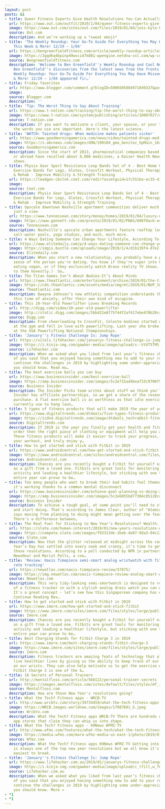 ```yaml
---
layout: post
posts: &1
- title: Queer Fitness Experts Give Health Resolutions You Can Actually Keep
  url: https://www.out.com/outfit/2019/1/04/queer-fitness-experts-give-health-resolutions-you-can-actually-keep
  image: https://www.out.com/sites/out.com/files/2019/01/04/jess-kyle-kevx750_1.jpg
  source: Out.com
  description: And we’re working up a *sweat emoji*
- title: 'The Weekly Roundup: Your Go-To Guide For Everything You May Have Missed
    This Week & More! 12/29 – 1/04'
  url: https://bengreenfieldfitness.com/article/weekly-roundup-articles/weekly-roundup-12-29-01-04/
  image: https://2gqdkq4bpinp49wvci47k081-wpengine.netdna-ssl.com/wp-content/uploads/2019/01/Untitled-design-2.png
  source: Bengreenfieldfitness.com
  description: 'Welcome to Ben Greenfield''s Weekly Roundup and Cool New Discoveries!
    Ben Greenfield''s discoveries from the latest news from the fronts The post The
    Weekly Roundup: Your Go-To Guide For Everything You May Have Missed This Week
    & More! 12/29 – 1/04 appeared fir…'
- title: Friday favorites
  url: https://www.blogger.com/comment.g?blogID=5006505084971049337&postID=8559381984410390236&bpli=1
  image: 
  source: Blogger.com
  description: ''
- title: 'Tip: The Worst Thing to Say About Training'
  url: https://www.t-nation.com/training/tip-the-worst-thing-to-say-about-training
  image: https://www.t-nation.com/system/publishing/articles/10007027/original/The-Worst-Thing-to-Say-About-Training.jpg?1545948354
  source: T-nation.com
  description: If you want to motivate a client, your spouse, or your training partner,
    the words you use are important. Here's the latest science.
- title: 'WATCH: Tainted drugs: When medicine makes patients sicker'
  url: https://www.goodmorningamerica.com/news/video/tainted-drugs-medicine-makes-patients-sicker-60156815
  image: https://s.abcnews.com/images/GMA/190104_gma_benitez_hpMain_16x9_992.jpg
  source: Goodmorningamerica.com
  description: Since the start of 2013, pharmaceutical companies based in the U.S.
    or abroad have recalled about 8,000 medicines, a Kaiser Health News investigation
    shows.
- title: Physix Gear Sport Resistance Loop Bands Set of 4 - Best Home Gym Fitness
    Exercise Bands for Legs, Glutes, Crossfit Workout, Physical Therapy Pilates Yoga
    & Rehab - Improve Mobility & Strength Training
  url: https://leadgen-cbslnk.cnet.com/redir?assetguid=17c551be-ec35-4300-9488-f35aec0fc538&contype=deal&destUrl=https%3A%2F%2Fwww.amazon.com%2Fdp%2FB0175GY84A%3Ftag%3Dcnet-gbdeals-20%26linkCode%3Ddf5%26ascsubtag%3D___VIEW_GUID___&devicetype=desktop&ltype=Deal&merid=300346&rsid=cbsicnetglobalsite&siteid=1&ttag=usdealsamazongblightningdealrss&assettitle=Physix+Gear+Sport+Resistance+Loop+Bands+Set+of+4+-+Best+Home+Gym+Fitness+Exercise+Bands+for+Legs%2C+Glutes%2C+Crossfit+Workout%2C+Physical+Therapy+Pilates+Yoga+%26+Rehab+-+Improve+Mobility+%26+Strength+Training&ctype=cpc&cval=0.25&leadCpc=0.25&pdguid=39aabdf6-c176-4c1f-8385-5ca7b1ff08db&promoHed=Physix+Gear+Sport+Resistance+Loop+Bands+Set+of+4+-+Best+Home+Gym+Fitness+Exercise+Bands+for+Legs%2C+Glutes%2C+Crossfit+Workout%2C+Physical+Therapy+Pilates+
  image: 
  source: Cnet.com
  description: Physix Gear Sport Resistance Loop Bands Set of 4 - Best Home Gym Fitness
    Exercise Bands for Legs, Glutes, Crossfit Workout, Physical Therapy Pilates Yoga
    & Rehab - Improve Mobility & Strength Training
- title: Upscale downtown Nashville apartment communities deliver much more than a
    just a view
  url: https://www.tennessean.com/story/money/homes/2019/01/04/luxury-nashville-apartments-amenities-urban-lifestyle/2434102002/?utm_source=google&utm_medium=amp&utm_campaign=speakable
  image: https://www.gannett-cdn.com/presto/2019/01/02/PNAS/608f0acb-ecb9-4ae6-b461-09cf5666be3e-Rooftop_pool.3.jpg?crop=880,498,x0,y0&width=3200&height=1680&fit=bounds
  source: Tennessean.com
  description: Nashville's upscale urban apartments feature rooftop lounges, pet spas,
    salt-water pools, yoga studios, and much, much more.
- title: 4 Ways Dating Someone Can Change Your Lifestyle, According To Experts
  url: https://www.elitedaily.com/p/4-ways-dating-someone-can-change-your-lifestyle-according-to-experts-15650022
  image: https://imgix.bustle.com/uploads/image/2019/1/4/d1b139f4-d7e2-4edf-b2bb-cc4f1ddb6e0f-stocksy_txpf2d00b22bbc200_small_2296344.jpg?w=1200&h=630&q=70&fit=crop&crop=faces&fm=jpg
  source: Elitedaily.com
  description: When you start a new relationship, you probably have a pretty strong
    sense of the person you're dating. You know if they're super into CrossFit or
    eating vegan, or if they exclusively watch Bravo reality TV shows. (More power
    to them honestly.)  So…
- title: The Titan Games Isn’t About Bodies—It’s About Minds
  url: https://www.theatlantic.com/entertainment/archive/2019/01/the-titan-games-isnt-about-bodiesits-about-minds/579454/
  image: https://cdn.theatlantic.com/assets/media/img/mt/2019/01/NUP_184400_0711/facebook.jpg?1546574013
  source: Theatlantic.com
  description: Dwayne Johnson’s new athletic competition understands that facts, in
    this time of anxiety, offer their own kind of escapism.
- title: This 10-Year-Old Powerlifter Loves Breaking Records
  url: http://digg.com/video/10-year-old-powerlifter
  image: http://static.digg.com/images/5bbd22e8f75f44f2af417ebe470b20c4_d5ff76558d994aa7d4b6dea531a0ac95_1_social_large.jpeg
  source: Digg.com
  description: From cheerleading to CrossFit, Celeste Godinez started working out
    at the gym and fell in love with powerlifting. Last year she broke 18 records
    at the USA Powerlifting National Championships.
- title: 'January''s Fitness Challenge Is: Jump Rope'
  url: https://vitals.lifehacker.com/januarys-fitness-challenge-is-jump-rope-1831490416
  image: https://i.kinja-img.com/gawker-media/image/upload/s--VtUT5TM5--/c_fill,fl_progressive,g_center,h_900,q_80,w_1600/f4gl1wqjnwuvufkv1b9m.jpg
  source: Lifehacker.com
  description: When we asked what you liked from last year’s fitness challenges, many
    of you said that you enjoyed having something new to add to your routine. So we’ll
    continue the challenges in 2019 by highlighting some under-appreciated exercises
    you should know. Read mo…
- title: The best exercise balls you can buy
  url: https://www.businessinsider.com/best-exercise-ball
  image: https://amp.businessinsider.com/images/5c2e715ad4beaf33c9700f97-1334-667.jpg
  source: Business Insider
  description: The Insider Picks team writes about stuff we think you'll like. Business
    Insider has affiliate partnerships, so we get a share of the revenue from your
    purchase. A flat exercise ball is as worthless as that idle exercise machine you
    currently use to hang laun…
- title: 5 types of fitness products that will make 2019 the year of you
  url: https://www.digitaltrends.com/dtdeals/five-types-fitness-products-2019/
  image: https://icdn4.digitaltrends.com/image/dtdeals_techrabbit-fitness-sale-1200x630-c-ar1.91.jpg?ver=1
  source: Digitaltrends.com
  description: If 2019 is the year you finally get your health and fitness goals in
    order then the right piece of clothing or equipment will help you along the way.
    These fitness products will make it easier to track your progress, facilitate
    your workout, and truly enjoy y…
- title: How to get started and stick with Fitbit in 2019
  url: https://www.androidcentral.com/how-get-started-and-stick-fitbit
  image: https://www.androidcentral.com/sites/androidcentral.com/files/styles/large/public/article_images/2018/11/fitbit-charge-3-review-6.jpg?itok=wf0Ltt75
  source: Androidcentral.com
  description: Chances are you recently bought a Fitbit for yourself or received one
    as a gift from a loved one. Fitbits are great tools for monitoring your physical
    activity and leading a healthier lifestyle, but sticking with one throughout the
    entire year can prove to be…
- title: Too many people who want to break their bad habits fool themselves into thinking
    it's working thanks to a common mental disconnect
  url: https://www.businessinsider.com/achieve-goal-planning-vs-doing-2019-1
  image: https://amp.businessinsider.com/images/5c2e6055bd77304c05128cd6-1536-768.jpg
  source: Business Insider
  description: To achieve a tough goal, at some point you'll need to stop planning
    and start doing. That's according to James Clear, author of "Atomic Habits." Clear
    says moving from planning to doing might mean getting over the fear of failure.
    There's a difference between…
- title: The Real Fuel for Sticking to New Year’s Resolutions? Wealth.
  url: https://slate.com/human-interest/2019/01/new-years-resolutions-wealth-willpower.html
  image: https://compote.slate.com/images/f93313de-1beb-4e07-9da3-04c130806d3d.jpeg?width=780&height=520&rect=5760x3840&offset=0x0
  source: Slate.com
  description: Now that the glitter released at midnight across the country on New
    Year’s Day has settled into every nook and cranny, it’s time to get started on
    those resolutions. According to a poll conducted by NPR in partnership with PBS
    NewsHour and Marist Polls, a coo…
- title: 'Review: Oaxis Timepiece semi-smart analog wristwatch with fitness and heart
    rate tracking'
  url: https://newatlas.com/oaxis-timepiece-review/57875/
  image: https://img.newatlas.com/oaxis-timepiece-review-analog-smart-watch-1.jpg?auto=format%2Ccompress&ch=Width%2CDPR&fit=crop&h=347&q=60&rect=0%2C168%2C1619%2C910&w=616&s=7610c44e247a5f6a283233007118dd9f
  source: Newatlas.com
  description: This very tidy-looking semi-smartwatch is designed to roll the functionality
    of a fitness tracker in with a stylish analog dress watch you can wear anywhere.
    It's a great concept - let's see how this Singaporean company has executed it!..
    Continue Reading Rev…
- title: How to get started and stick with Fitbit in 2019
  url: https://www.imore.com/how-get-started-and-stick-fitbit
  image: https://www.imore.com/sites/imore.com/files/styles/large/public/field/image/2018/10/fitbit-charge-3-review-6.jpg?itok=FpjHA3-a
  source: Imore.com
  description: Chances are you recently bought a Fitbit for yourself or received one
    as a gift from a loved one. Fitbits are great tools for monitoring your physical
    activity and leading a healthier lifestyle, but sticking with one throughout the
    entire year can prove to be…
- title: Best Charging Stands for Fitbit Charge 3 in 2019
  url: https://www.imore.com/best-charging-stands-fitbit-charge-3
  image: https://www.imore.com/sites/imore.com/files/styles/large/public/field/image/2018/09/fitbit-charge-3-hero-3.jpg?itok=3WMP6xeh
  source: Imore.com
  description: Fitness trackers are amazing feats of technology that allow us to to
    live healthier lives by giving us the ability to keep track of our health right
    on our wrists. They can also help motivate us to get the exercise we need. The
    Fitbit Charge 3 is one of the b…
- title: 16 Secrets of Personal Trainers
  url: http://mentalfloss.com/article/568122/personal-trainer-secrets
  image: https://images.mentalfloss.com/sites/default/files/styles/mf_image_16x9/public/568122-istock-869062004.jpg?itok=hDHBx4PV
  source: Mentalfloss.com
  description: How are those New Year's resolutions going?
- title: What the Tech? Fitness apps - WRCB-TV
  url: http://www.wrcbtv.com/story/39734459/what-the-tech-fitness-apps
  image: https://WRCB.images.worldnow.com/images/17987601_G.jpeg
  source: Wrcbtv.com
  description: What the Tech? Fitness apps WRCB-TV There are hundreds of apps in both
    app stores that claim they can whip us into shape.
- title: What the Tech? Fitness apps - 69News WFMZ-TV
  url: http://www.wfmz.com/features/what-the-tech/what-the-tech-fitness-apps/964510673
  image: https://media.wfmz.com/mara-wfmz-media-us-east-1/photo/2019/01/04/VIDEO%20What%20the%20Tech%20Fitness%20apps.jpg_28792673_ver1.0_1280_720.jpg
  source: Wfmz.com
  description: What the Tech? Fitness apps 69News WFMZ-TV Getting into better shape
    is always one of the top new year resolutions but we all know it's one of the
    easiest to break.
- title: 'January''s Fitness Challenge Is: Jump Rope'
  url: https://www.lifehacker.com.au/2019/01/januarys-fitness-challenge-is-jump-rope/
  image: https://i.kinja-img.com/gawker-media/image/upload/c_lfill,w_768,q_90/f4gl1wqjnwuvufkv1b9m.jpg
  source: Lifehacker.com.au
  description: When we asked what you liked from last year’s fitness challenges, many
    of you said that you enjoyed having something new to add to your routine. So we’ll
    continue the challenges in 2019 by highlighting some under-appreciated exercises
    you should know. More »
- *1
- *1
---
```


